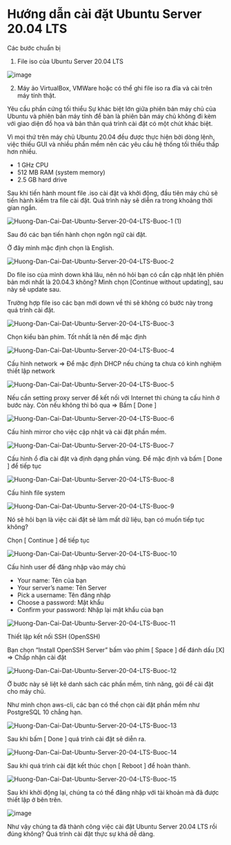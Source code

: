 # Hướng dẫn cài đặt Ubuntu Server 20.04 LTS

Các bước chuẩn bị  
1. File iso của Ubuntu Server 20.04 LTS   

![image](https://user-images.githubusercontent.com/65167293/158922034-60e31310-aa41-4fc5-97bf-15902de7861a.png)

2. Máy ảo VirtualBox, VMWare hoặc có thể ghi file iso ra đĩa và cài trên máy tính thật.  

Yêu cầu phần cứng tối thiểu
Sự khác biệt lớn giữa phiên bản máy chủ của Ubuntu và phiên bản máy tính để bàn là phiên bản máy chủ không đi kèm với giao diện đồ họa và bản thân quá trình cài đặt có một chút khác biệt.

Vì mọi thứ trên máy chủ Ubuntu 20.04 đều được thực hiện bởi dòng lệnh, việc thiếu GUI và nhiều phần mềm nên các yêu cầu hệ thống tối thiểu thấp hơn nhiều.

- 1 GHz CPU
- 512 MB RAM (system memory)
- 2.5 GB hard drive

Sau khi tiến hành mount file .iso cài đặt và khởi động, đầu  tiên máy chủ sẽ tiến hành kiểm tra file cài đặt. Quá trình này sẽ diễn ra trong khoảng thời gian ngắn.  

![Huong-Dan-Cai-Dat-Ubuntu-Server-20-04-LTS-Buoc-1 (1)](https://user-images.githubusercontent.com/65167293/158922330-678e8e93-d066-4061-b98d-2286c7964b95.png)

Sau đó các bạn tiến hành chọn ngôn ngữ cài đặt.

Ở đây mình mặc định chọn là English.

![Huong-Dan-Cai-Dat-Ubuntu-Server-20-04-LTS-Buoc-2](https://user-images.githubusercontent.com/65167293/158922374-1a34a911-cdbd-48b5-878a-60c91a0f1ad6.png)

Do file iso của mình down khá lâu, nên nó hỏi bạn có cần cập nhật lên phiên bản mới nhất là 20.04.3 không? Mình chọn [Continue without updating], sau này sẽ update sau.

Trường hợp file iso các bạn mới down về thì sẽ không có bước này trong quá trình cài đặt.  

![Huong-Dan-Cai-Dat-Ubuntu-Server-20-04-LTS-Buoc-3](https://user-images.githubusercontent.com/65167293/158922594-603ae5cb-5a87-45f4-8c63-9796e2d94788.png)

Chọn kiểu bàn phím. Tốt nhất là nên để mặc định

![Huong-Dan-Cai-Dat-Ubuntu-Server-20-04-LTS-Buoc-4](https://user-images.githubusercontent.com/65167293/158922650-1bed55fc-7adc-43e7-baaa-aacc3b4c8599.png)

Cấu hình network => Để mặc định DHCP nếu chúng ta chưa có kinh nghiệm thiết lập network  

![Huong-Dan-Cai-Dat-Ubuntu-Server-20-04-LTS-Buoc-5](https://user-images.githubusercontent.com/65167293/158922718-84409cda-be18-44c7-ad7a-b370ef4a3779.png)

Nếu cần setting proxy server để kết nối với Internet thì chúng ta cấu hình ở bước này. Còn nếu không thì bỏ qua => Bấm [ Done ]

![Huong-Dan-Cai-Dat-Ubuntu-Server-20-04-LTS-Buoc-6](https://user-images.githubusercontent.com/65167293/158922775-3f38421d-fd6a-4b8b-ae58-5351f9b5f7eb.png)

Cấu hình mirror cho việc cập nhật và cài đặt phần mềm.

![Huong-Dan-Cai-Dat-Ubuntu-Server-20-04-LTS-Buoc-7](https://user-images.githubusercontent.com/65167293/158922812-8c33899d-44f4-4f27-803b-0eec05083732.png)

Cấu hình ổ đĩa cài đặt và định dạng phần vùng. Để mặc định và bấm [ Done ] để tiếp tục

![Huong-Dan-Cai-Dat-Ubuntu-Server-20-04-LTS-Buoc-8](https://user-images.githubusercontent.com/65167293/158922835-3e7ba732-61ba-4d39-8901-72129f89855b.png)

Cấu hình file system

![Huong-Dan-Cai-Dat-Ubuntu-Server-20-04-LTS-Buoc-9](https://user-images.githubusercontent.com/65167293/158922923-2ea79c15-0cb0-4729-bdda-dc1a8b269095.png)

Nó sẽ hỏi bạn là việc cài đặt sẽ làm mất dữ liệu, bạn có muốn tiếp tục không?

Chọn [ Continue ] để tiếp tục

![Huong-Dan-Cai-Dat-Ubuntu-Server-20-04-LTS-Buoc-10](https://user-images.githubusercontent.com/65167293/158922972-1f878ce3-8594-4e4c-94d1-8b4a749b75d5.png)

Cấu hình user để đăng nhập vào máy chủ

- Your name: Tên của bạn  
- Your server’s name: Tên Server  
- Pick a username: Tên đăng nhập  
- Choose a password: Mật khẩu  
- Confirm your password: Nhập lại mật khẩu của bạn  

![Huong-Dan-Cai-Dat-Ubuntu-Server-20-04-LTS-Buoc-11](https://user-images.githubusercontent.com/65167293/158923053-43c5cc02-0616-4ed9-ac40-3365e82a1440.png)

Thiết lập kết nối SSH (OpenSSH)

Bạn chọn “Install OpenSSH Server” bấm vào phím [ Space ] để đánh dấu [X] => Chấp nhận cài đặt


![Huong-Dan-Cai-Dat-Ubuntu-Server-20-04-LTS-Buoc-12](https://user-images.githubusercontent.com/65167293/158923612-22aabf42-6dce-4399-917b-e845de51698d.png)

Ở bước này sẽ liệt kê danh sách các phần mềm, tính năng, gói để cài đặt cho máy chủ.

Như mình chọn aws-cli, các bạn có thể chọn cài đặt phần mềm như PostgreSQL 10 chẳng hạn.

![Huong-Dan-Cai-Dat-Ubuntu-Server-20-04-LTS-Buoc-13](https://user-images.githubusercontent.com/65167293/158923716-1d20a73e-884a-4fbd-94ab-a9e06055303b.png)

Sau khi bấm [ Done ] quá trình cài đặt sẽ diễn ra.

![Huong-Dan-Cai-Dat-Ubuntu-Server-20-04-LTS-Buoc-14](https://user-images.githubusercontent.com/65167293/158923757-79bc113d-60eb-4339-9982-915603e5ca77.png)

Sau khi quá trình cài đặt kết thúc chọn [ Reboot ] để hoàn thành.

![Huong-Dan-Cai-Dat-Ubuntu-Server-20-04-LTS-Buoc-15](https://user-images.githubusercontent.com/65167293/158923828-2806e4b8-07eb-48f4-a72a-fae35c205b62.png)

Sau khi khởi động lại, chúng ta có thể đăng nhập với tài khoản mà đã được thiết lập ở bên trên.

![image](https://user-images.githubusercontent.com/65167293/158923939-33ddb9a5-7ba7-45af-b572-4cd86d6ddf40.png)

Như vậy chúng ta đã thành công việc cài đặt Ubuntu Server 20.04 LTS rồi đúng không? Quá trình cài đặt thực sự khá dễ dàng.
